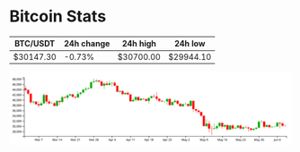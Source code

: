 # Bitcoin Stats

BTC/USDT|24h change|24h high|24h low|
|---|---|---|---|
|$30147.30|-0.73%|$30700.00|$29944.10|

<img src="./chart.svg">
